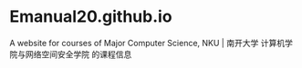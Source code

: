 # Emanual20.github.io
A website for courses of Major Computer Science, NKU | 南开大学 计算机学院与网络空间安全学院 的课程信息
